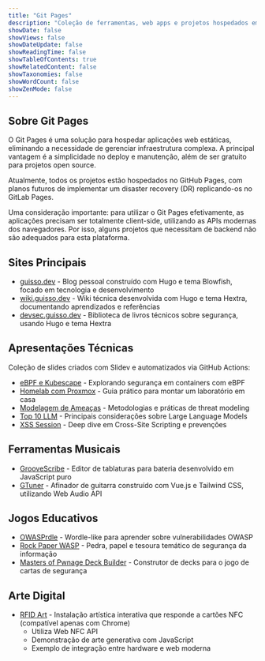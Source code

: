 ```yaml
---
title: "Git Pages"
description: "Coleção de ferramentas, web apps e projetos hospedados em serviços Git Pages"
showDate: false
showViews: false
showDateUpdate: false
showReadingTime: false
showTableOfContents: true
showRelatedContent: false
showTaxonomies: false
showWordCount: false
showZenMode: false
---
```


## Sobre Git Pages

O Git Pages é uma solução para hospedar aplicações web estáticas, eliminando a necessidade de gerenciar infraestrutura complexa. A principal vantagem é a simplicidade no deploy e manutenção, além de ser gratuito para projetos open source.

Atualmente, todos os projetos estão hospedados no GitHub Pages, com planos futuros de implementar um disaster recovery (DR) replicando-os no GitLab Pages.

Uma consideração importante: para utilizar o Git Pages efetivamente, as aplicações precisam ser totalmente client-side, utilizando as APIs modernas dos navegadores. Por isso, alguns projetos que necessitam de backend não são adequados para esta plataforma.

## Sites Principais

- [guisso.dev](https://guisso.dev) - Blog pessoal construído com Hugo e tema Blowfish, focado em tecnologia e desenvolvimento
- [wiki.guisso.dev](https://wiki.guisso.dev) - Wiki técnica desenvolvida com Hugo e tema Hextra, documentando aprendizados e referências
- [devsec.guisso.dev](https://devsec.guisso.dev) - Biblioteca de livros técnicos sobre segurança, usando Hugo e tema Hextra

## Apresentações Técnicas

Coleção de slides criados com Slidev e automatizados via GitHub Actions:

- [eBPF e Kubescape](https://guisso.dev/talks/ebpf-kubescape) - Explorando segurança em containers com eBPF
- [Homelab com Proxmox](https://guisso.dev/talks/homelab-proxmox) - Guia prático para montar um laboratório em casa
- [Modelagem de Ameaças](https://guisso.dev/talks/threat-modeling) - Metodologias e práticas de threat modeling
- [Top 10 LLM](https://guisso.dev/talks/top-10-llm-0.5) - Principais considerações sobre Large Language Models
- [XSS Session](https://guisso.dev/talks/xss-session) - Deep dive em Cross-Site Scripting e prevenções

## Ferramentas Musicais

- [GrooveScribe](https://guisso.dev/GrooveScribe) - Editor de tablaturas para bateria desenvolvido em JavaScript puro
- [GTuner](https://guisso.dev/gtuner) - Afinador de guitarra construído com Vue.js e Tailwind CSS, utilizando Web Audio API

## Jogos Educativos

- [OWASPrdle](https://guisso.dev/OWASPrdle) - Wordle-like para aprender sobre vulnerabilidades OWASP
- [Rock Paper WASP](https://guisso.dev/rock-paper-wasp) - Pedra, papel e tesoura temático de segurança da informação
- [Masters of Pwnage Deck Builder](https://masters-of-pwnage.github.io/mop-playable/) - Construtor de decks para o jogo de cartas de segurança

## Arte Digital

- [RFID Art](https://guisso.dev/RFIDArt/) - Instalação artística interativa que responde a cartões NFC (compatível apenas com Chrome)
  - Utiliza Web NFC API
  - Demonstração de arte generativa com JavaScript
  - Exemplo de integração entre hardware e web moderna

